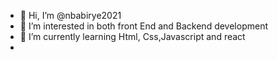 - 👋 Hi, I’m @nbabirye2021
- 👀 I’m interested in both front End and Backend development
- 🌱 I’m currently learning Html, Css,Javascript and react
-
<!---
nbabirye2021/nbabirye2021 is a ✨ special ✨ repository because its `README.md` (this file) appears on your GitHub profile.
You can click the Preview link to take a look at your changes.
--->
